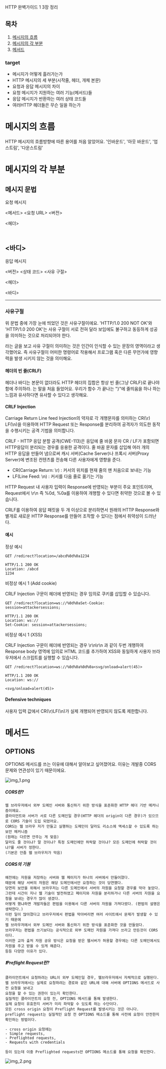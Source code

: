 ###
HTTP 완벽가이드 1 3장 정리

## 목차

1. [메시지의 흐름](#메시지의-흐름)
2. [메시지의 각 부분](#메시지의-각-부분)
3. [메서드](#메서드)

### target
- 메시지가 어떻게 흘러가는가
- HTTP 메시지의 세 부분(시작줄, 헤더, 개체 본문)
- 요청과 응답 메시지의 차이
- 요청 메시지가 지원하는 여러 기능(메서드)들
- 응답 메시지가 반환하는 여러 상태 코드들
- 여러HTTP 헤더들은 무슨 일을 하는가

# 메시지의 흐름
HTTP 메시지의 흐름방향에 따른 용어를 처음 알았어요.
'인바운드', '아웃 바운드', '업스트림', '다운스트림'

# 메시지의 각 부분
## 메시지 문법
요청 메시지

<메서드> <요청 URL> <버전>

<헤더>

\
<바디>
---
응답 메시지

<버전> <상태 코드> <사유 구절>

<헤더>


<바디>

---
### 사유구절
위 문법 중에 가장 눈에 띄었던 것은 사유구절이에요.
'HTTP/1.0 200 NOT OK'와 'HTTP/1.0 200 OK'는 사유 구절이 서로 전혀 달라 보임에도 불구하고 동등하게 성공을 의미하는 것으로 처리되어야 한다.

라는 글을 보고 사유 구절이 의미하는 것은 인간이 인식할 수 있는 문장의 영역이라고 생각했어요.
즉 사유구절이 어떠한 명령어로 작용해서 프로그램 혹은 다른 무언가에 영향력을 발생 시키지 않는 것을 의미해요.

#### 헤더의 빈 줄(CRLF)
헤더나 바디는 본문이 없더라도 HTTP 헤더의 집합은 항상 빈 줄(그냥 CRLF)로 끝나야 함에 주의하라. 는 말을 처음 들었어요.
우리가 함수 가 끝나는 "}"에 줄띄움을 하나 하는 느낌과 유사하다면 유사할 수 있다고 생각해요.

#### CRLF Injection
Carriage Return Line feed Injection의 약자로 각 개행문자를 의미하는 CR(\r) LF(\n)을 이용하여 HTTP Request 또는 Response를 분리하여 공격자가 의도한 동작을 수행시키는 공격 기법을 의미합니다.


CRLF - HTTP 응답 분할 공격(CWE-113)은 응답에 줄 바꿈 문자 CR / LF가 포함되면 HTTP응답이 분리되는 경우를 응용한 공격이다. 
줄 바꿈 문자를 삽입해 여러 개의 HTTP 응답을 만들어 냄으로써 
캐시 서버(Cache Server)나 프록시 서버(Proxy Server)에 변조된 컨텐츠를 전송해 다른 사용자에게 영향을 준다.
- CR(Carriage Return: \r) : 커서의 위치를 현재 줄의 맨 처음으로 보내는 기능
- LF(Line Feed: \n) : 커서를 다음 줄로 옮기는 기능

HTTP Request 내 사용자 입력이 Response에 반영되는 부분이 주요 포인트이며, Request에서 \r\n 즉 %0d, %0a를 이용하여 개행할 수 있다면 취약한 것으로 볼 수 있습니다.

CRLF를 이용하여 응답 패킷을 두 개 이상으로 분리하면서 원래의 HTTP Response와 별개로 새로운 HTTP Response를 만들어 조작할 수 있다는 점에서 취약성이 드러난다.

#### 예시
정상 예시
```http request
GET /redirect?location=/abcd%0d%0a1234

HTTP/1.1 200 OK
Location: /abcd
1234
```

비정상 예시 1 (Add cookie)

CRLF Injection 구문이 헤더에 반영되는 경우 임의로 쿠키를 삽입할 수 있습니다.
```http request
GET /redirect?location=ws://%0d%0aSet-Cookie: session=attackersessions;

HTTP/1.1 200 OK
Location: ws://
Set-Cookie: session=attackersessions;
```
비정상 예시 1 (XSS)

CRLF Injection 구문이 헤더에 반영되는 경우 \r\n\r\n 과 같이 두번 개행하여 Response body 영역에 임의로 HTML 코드를 추가하여 XSS와 동일하게 사용자 브라우저에서 스크립트를 실행할 수 있습니다.
```http request
GET /redirect?location=ws://%0d%0a%0d%0a<svg/onload=alert(45)>

HTTP/1.1 200 OK
Location: ws://

<svg/onload=alert(45)>
```

#### Defensive techniques
사용자 입력 값에서 CR(\r)LF(\n)가 실제 개행되어 반영되지 않도록 제한합니다.

# 메서드
## OPTIONS
OPTIONS 메서드를 쓰는 이유에 대해서 알아보고 싶어졌어요.
이유는 개발중 CORS 문제와 연관성이 있기 때문이에요.

![img_1.png](img_1.png)

##### CORS란?

    웹 브라우저에서 외부 도메인 서버와 통신하기 위한 방식을 표준화한 HTTP 헤더 기반 메커니즘이에요.
    클라이언트와 서버가 서로 다른 도메인일 경우(HTTP 헤더의 origin이 다른 경우)가 있으므로 CORS 기술이 도입 되었어요.
    CORS는 웹 브라우 저가 만들고 실행하는 도메인이 달라도 리소스에 액세스할 수 있도록 하는 보안 메커니즘 
    (원래는 다르면 안주는 게 맞음)
    달라도 줄 것이냐? 말 것이냐? 특정 도메인에만 허락할 것이냐? 모든 도메인에 허락할 것이냐?를 서버가 정한다. 
    (기본은 안줌 웹 브라우저가 막음)

##### CORS의 기원

    예전에는 자원을 저장하는 서버와 웹 페이지가 하나의 서버에서 만들어졌다.
    때문에 해당 서버의 자원은 해당 도메인에서만 요청하는 것이 당연했다.
    당연히 보안을 위해서 브라우저는 다른 도메인에서 서버의 자원을 요청할 경우를 막아 놓았다.
    그런데 시간이 지나 웹 기술이 발전하였고 페이지와 자원을 분리하거나 다른 서버의 자원을 요청을 보내는 경우가 많이 생겼다.
    어떻게 했냐하면 개발자들은 편법을 이용해서 다른 서버의 자원을 가져다썼다. (편법의 설명은 생략한다.)
    이런 일이 많아졌다고 브라우저에서 편법을 막아버리면 여러 사이트에서 문제가 발생할 수 있기 때문에 
    웹 브라우저에서 외부 도메인 서버와 통신하기 위한 방식을 표준화한 것을 만들었다.
    브라우저는 편법을 쓰기보다는 공식적으로 외부 도메인 자원을 가져다 쓰라고 만든것이 CORS이다.
    이러한 교차 출처 자원 공유 방식은 요청을 받은 웹서버가 허용할 경우에는 다른 도메인에서도 자원을 주고 받을 수 있게 해준다.
    등등 다양한 이유가 있다.

##### ❗️Preflight Request란?

    클라이언트에서 요청하려는 URL이 외부 도메인일 경우, 웹브라우저에서 자체적으로 실행된다.
    웹 브라우저에서는 실제로 요청하려는 경로와 같은 URL에 대해 서버에 OPTIONS 메서드로 사전 요청을 보내고 
    요청을 할 수 있는 권한이 있는지 확인한다.
    실질적인 클라이언트의 요청 전, OPTIONS 메서드를 통해 발생한다.
    실제 요청이 유효한지 서버가 미리 파악할 수 있도록 하는 수단이다.
    모든 cross origin 요청이 Preflight Request를 발생시키는 것은 아니다.
    preflight request는 실질적인 요청 전 OPTIONS 메소드를 통해 사전에 요청이 안전한지 확인하는 방법이다.

    - cross origin 요청에는 
    - Simple requests, 
    - Preflighted requests, 
    - Requests with credentials 

    등이 있는데 이중 Preflighted requests만 OPTIONS 메소드를 통해 요청을 확인한다.

![img_2.png](img_2.png)
